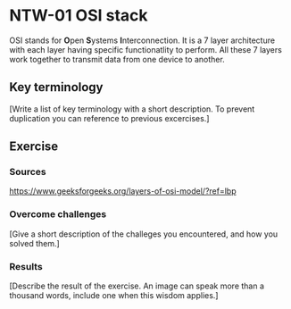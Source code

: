 # NTW-01 OSI stack
OSI stands for **O**pen **S**ystems **I**nterconnection. It is a 7 layer architecture with each layer having specific functionatlity to perform. All these 7 layers work together to transmit data from one device to another.

## Key terminology
[Write a list of key terminology with a short description. To prevent duplication you can reference to previous excercises.]

## Exercise
### Sources
https://www.geeksforgeeks.org/layers-of-osi-model/?ref=lbp


### Overcome challenges
[Give a short description of the challeges you encountered, and how you solved them.]

### Results
[Describe the result of the exercise. An image can speak more than a thousand words, include one when this wisdom applies.]